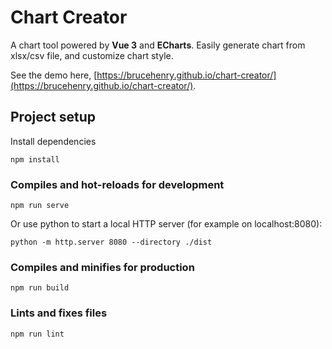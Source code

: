 # Chart Creator
A chart tool powered by **Vue 3** and **ECharts**. Easily generate chart from xlsx/csv file, and customize chart style.

See the demo here, [https://brucehenry.github.io/chart-creator/](https://brucehenry.github.io/chart-creator/).

## Project setup
Install dependencies
```
npm install
```

### Compiles and hot-reloads for development
```
npm run serve
```
Or use python to start a local HTTP server (for example on localhost:8080): 
```
python -m http.server 8080 --directory ./dist
```

### Compiles and minifies for production
```
npm run build
```

### Lints and fixes files
```
npm run lint
```
